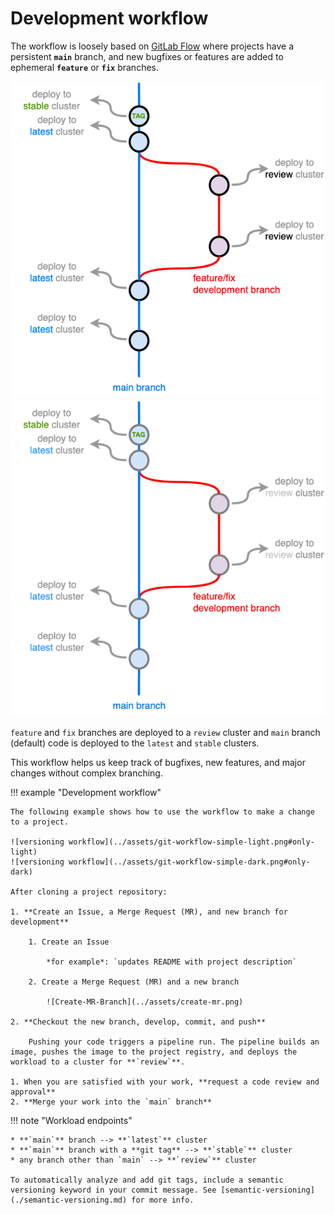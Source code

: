 # Development workflow

The workflow is loosely based on [GitLab Flow](https://docs.gitlab.com/ee/topics/gitlab_flow.html) where projects have a persistent **`main`** branch, and new bugfixes or features are added to ephemeral **`feature`** or **`fix`** branches.

![deployment workflow](../assets/deployment-workflow-simple-light.png#only-light)
![deployment workflow](../assets/deployment-workflow-simple-dark.png#only-dark)

`feature` and `fix` branches are deployed to a `review` cluster and `main` branch (default) code is deployed to the `latest` and `stable` clusters.

This workflow helps us keep track of bugfixes, new features, and major changes without complex branching.

!!! example "Development workflow"

    The following example shows how to use the workflow to make a change to a project.

    ![versioning workflow](../assets/git-workflow-simple-light.png#only-light)
    ![versioning workflow](../assets/git-workflow-simple-dark.png#only-dark)

    After cloning a project repository:

    1. **Create an Issue, a Merge Request (MR), and new branch for development**

        1. Create an Issue

            *for example*: `updates README with project description`

        2. Create a Merge Request (MR) and a new branch

            ![Create-MR-Branch](../assets/create-mr.png)

    2. **Checkout the new branch, develop, commit, and push**
        
        Pushing your code triggers a pipeline run. The pipeline builds an image, pushes the image to the project registry, and deploys the workload to a cluster for **`review`**.

    1. When you are satisfied with your work, **request a code review and approval**
    2. **Merge your work into the `main` branch**

!!! note "Workload endpoints"

    * **`main`** branch --> **`latest`** cluster
    * **`main`** branch with a **git tag** --> **`stable`** cluster
    * any branch other than `main` --> **`review`** cluster

    To automatically analyze and add git tags, include a semantic versioning keyword in your commit message. See [semantic-versioning](./semantic-versioning.md) for more info. 
